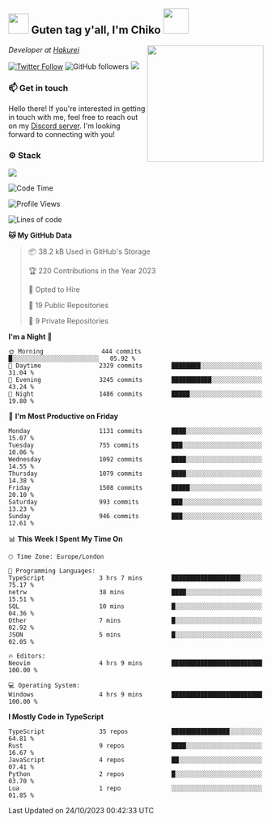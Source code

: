 <h2><img src="https://cdn.discordapp.com/emojis/1100181376730402906.gif?quality=lossless" width="40"> Guten tag y'all, I'm Chiko <img src="https://a.ppy.sh/15907233" width="50"></h2>
<a href="https://twitter.com/Zzul0714/status/1654451338179395585?s=20"><img align='right' src="https://cdn.discordapp.com/attachments/1109162815866023976/1109163700583153705/FvXKt8paEAAR6Ak1.png" width="230"></a>
<p><em>Developer at <a href="https://github.com/hakureiapp">Hakurei</a></em></p>

[![Twitter Follow](https://img.shields.io/twitter/follow/chikoxq?label=Follow)](https://twitter.com/intent/follow?screen_name=chikoxq)
![GitHub followers](https://img.shields.io/github/followers/chikof?label=Follow&style=social)
![](https://komarev.com/ghpvc/?username=chikof&color=blue)

### 📫 Get in touch
Hello there! If you're interested in getting in touch with me, feel free to reach out on my [Discord server](https://discord.gg/sejc7TnX6N). I'm looking forward to connecting with you!

### ⚙️ Stack
![](https://skillicons.dev/icons?i=git,kubernetes,docker,js,ts,cloudflare,css,deno,express,graphql,html,mongodb,nestjs,py,react,apollo,bash,java,lua,nextjs,netlify,nodejs,ps,powershell,rust,neovim,tauri,sentry,postgres,tailwind,prisma,actix)

<!--START_SECTION:waka-->
![Code Time](http://img.shields.io/badge/Code%20Time-1%2C528%20hrs%2018%20mins-blue)

![Profile Views](http://img.shields.io/badge/Profile%20Views-0-blue)

![Lines of code](https://img.shields.io/badge/From%20Hello%20World%20I%27ve%20Written-6.5%20million%20lines%20of%20code-blue)

**🐱 My GitHub Data** 

> 📦 38.2 kB Used in GitHub's Storage 
 > 
> 🏆 220 Contributions in the Year 2023
 > 
> 💼 Opted to Hire
 > 
> 📜 19 Public Repositories 
 > 
> 🔑 9 Private Repositories 
 > 
**I'm a Night 🦉** 

```text
🌞 Morning                444 commits         █░░░░░░░░░░░░░░░░░░░░░░░░   05.92 % 
🌆 Daytime                2329 commits        ████████░░░░░░░░░░░░░░░░░   31.04 % 
🌃 Evening                3245 commits        ███████████░░░░░░░░░░░░░░   43.24 % 
🌙 Night                  1486 commits        █████░░░░░░░░░░░░░░░░░░░░   19.80 % 
```
📅 **I'm Most Productive on Friday** 

```text
Monday                   1131 commits        ████░░░░░░░░░░░░░░░░░░░░░   15.07 % 
Tuesday                  755 commits         ███░░░░░░░░░░░░░░░░░░░░░░   10.06 % 
Wednesday                1092 commits        ████░░░░░░░░░░░░░░░░░░░░░   14.55 % 
Thursday                 1079 commits        ████░░░░░░░░░░░░░░░░░░░░░   14.38 % 
Friday                   1508 commits        █████░░░░░░░░░░░░░░░░░░░░   20.10 % 
Saturday                 993 commits         ███░░░░░░░░░░░░░░░░░░░░░░   13.23 % 
Sunday                   946 commits         ███░░░░░░░░░░░░░░░░░░░░░░   12.61 % 
```


📊 **This Week I Spent My Time On** 

```text
🕑︎ Time Zone: Europe/London

💬 Programming Languages: 
TypeScript               3 hrs 7 mins        ███████████████████░░░░░░   75.17 % 
netrw                    38 mins             ████░░░░░░░░░░░░░░░░░░░░░   15.51 % 
SQL                      10 mins             █░░░░░░░░░░░░░░░░░░░░░░░░   04.36 % 
Other                    7 mins              █░░░░░░░░░░░░░░░░░░░░░░░░   02.92 % 
JSON                     5 mins              █░░░░░░░░░░░░░░░░░░░░░░░░   02.05 % 

🔥 Editors: 
Neovim                   4 hrs 9 mins        █████████████████████████   100.00 % 

💻 Operating System: 
Windows                  4 hrs 9 mins        █████████████████████████   100.00 % 
```

**I Mostly Code in TypeScript** 

```text
TypeScript               35 repos            ████████████████░░░░░░░░░   64.81 % 
Rust                     9 repos             ████░░░░░░░░░░░░░░░░░░░░░   16.67 % 
JavaScript               4 repos             ██░░░░░░░░░░░░░░░░░░░░░░░   07.41 % 
Python                   2 repos             █░░░░░░░░░░░░░░░░░░░░░░░░   03.70 % 
Lua                      1 repo              ░░░░░░░░░░░░░░░░░░░░░░░░░   01.85 % 
```




 Last Updated on 24/10/2023 00:42:33 UTC
<!--END_SECTION:waka-->


<!--
<p align="center">
     <a href="https://discord.gg/HhybNhchcC"><img src="https://invidget.switchblade.xyz/sejc7TnX6N" align="center" ><a>
</p> 
-->
